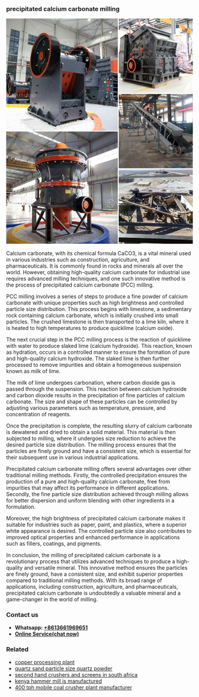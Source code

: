 <h3>precipitated calcium carbonate milling</h3><img src='1708587170.jpg' alt=''><p>Calcium carbonate, with its chemical formula CaCO3, is a vital mineral used in various industries such as construction, agriculture, and pharmaceuticals. It is commonly found in rocks and minerals all over the world. However, obtaining high-quality calcium carbonate for industrial use requires advanced milling techniques, and one such innovative method is the process of precipitated calcium carbonate (PCC) milling.</p><p>PCC milling involves a series of steps to produce a fine powder of calcium carbonate with unique properties such as high brightness and controlled particle size distribution. This process begins with limestone, a sedimentary rock containing calcium carbonate, which is initially crushed into small particles. The crushed limestone is then transported to a lime kiln, where it is heated to high temperatures to produce quicklime (calcium oxide).</p><p>The next crucial step in the PCC milling process is the reaction of quicklime with water to produce slaked lime (calcium hydroxide). This reaction, known as hydration, occurs in a controlled manner to ensure the formation of pure and high-quality calcium hydroxide. The slaked lime is then further processed to remove impurities and obtain a homogeneous suspension known as milk of lime.</p><p>The milk of lime undergoes carbonation, where carbon dioxide gas is passed through the suspension. This reaction between calcium hydroxide and carbon dioxide results in the precipitation of fine particles of calcium carbonate. The size and shape of these particles can be controlled by adjusting various parameters such as temperature, pressure, and concentration of reagents.</p><p>Once the precipitation is complete, the resulting slurry of calcium carbonate is dewatered and dried to obtain a solid material. This material is then subjected to milling, where it undergoes size reduction to achieve the desired particle size distribution. The milling process ensures that the particles are finely ground and have a consistent size, which is essential for their subsequent use in various industrial applications.</p><p>Precipitated calcium carbonate milling offers several advantages over other traditional milling methods. Firstly, the controlled precipitation ensures the production of a pure and high-quality calcium carbonate, free from impurities that may affect its performance in different applications. Secondly, the fine particle size distribution achieved through milling allows for better dispersion and uniform blending with other ingredients in a formulation.</p><p>Moreover, the high brightness of precipitated calcium carbonate makes it suitable for industries such as paper, paint, and plastics, where a superior white appearance is desired. The controlled particle size also contributes to improved optical properties and enhanced performance in applications such as fillers, coatings, and pigments.</p><p>In conclusion, the milling of precipitated calcium carbonate is a revolutionary process that utilizes advanced techniques to produce a high-quality and versatile mineral. This innovative method ensures the particles are finely ground, have a consistent size, and exhibit superior properties compared to traditional milling methods. With its broad range of applications, including construction, agriculture, and pharmaceuticals, precipitated calcium carbonate is undoubtedly a valuable mineral and a game-changer in the world of milling.</p><h3>Contact us</h3><ul><li><strong>Whatsapp:&nbsp;<a href="https://wa.me/8613661969651">+8613661969651</a></strong></li><li><a href="https://swt.shibang-china.com/?git&amp;zhl&amp;precipitated calcium carbonate milling"><strong>Online Service(chat now)</strong></a></li></ul><h3>Related</h3><ul><li><a href='copper processing plant.md'>copper processing plant</a></li><li><a href='quartz sand particle size quartz powder.md'>quartz sand particle size quartz powder</a></li><li><a href='second hand crushers and screens in south africa.md'>second hand crushers and screens in south africa</a></li><li><a href='kenya hammer mill is manufactured.md'>kenya hammer mill is manufactured</a></li><li><a href='400 tph mobile coal crusher plant manufacturer.md'>400 tph mobile coal crusher plant manufacturer</a></li></ul>